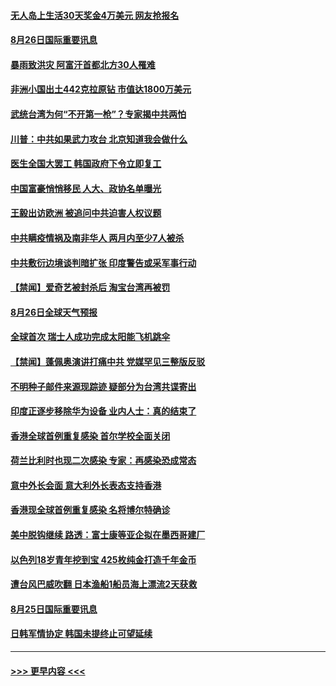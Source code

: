 #### [无人岛上生活30天奖金4万美元 网友抢报名](../pages/prog202/a102926696.md?t=08262303) 
#### [8月26日国际重要讯息](../pages/prog202/a102926631.md?t=08262303) 
#### [暴雨致洪灾 阿富汗首都北方30人罹难](../pages/prog202/a102926623.md?t=08262303) 
#### [非洲小国出土442克拉原钻 市值达1800万美元](../pages/prog202/a102926575.md?t=08262303) 
#### [武统台湾为何“不开第一枪”？专家揭中共两怕](../pages/prog202/a102926556.md?t=08262303) 
#### [川普：中共如果武力攻台 北京知道我会做什么](../pages/prog202/a102926520.md?t=08262303) 
#### [医生全国大罢工 韩国政府下令立即复工](../pages/prog202/a102926507.md?t=08262303) 
#### [中国富豪悄悄移民 人大、政协名单曝光](../pages/prog202/a102926504.md?t=08262303) 
#### [王毅出访欧洲 被追问中共迫害人权议题](../pages/prog202/a102926444.md?t=08262303) 
#### [中共瞒疫情祸及南非华人 两月内至少7人被杀](../pages/prog202/a102926326.md?t=08262303) 
#### [中共敷衍边境谈判暗扩张 印度警告或采军事行动](../pages/prog202/a102926330.md?t=08262303) 
#### [【禁闻】爱奇艺被封杀后 淘宝台湾再被罚](../pages/prog202/a102926368.md?t=08262303) 
#### [8月26日全球天气预报](../pages/prog202/a102926341.md?t=08262303) 
#### [全球首次 瑞士人成功完成太阳能飞机跳伞](../pages/prog202/a102926304.md?t=08262303) 
#### [【禁闻】蓬佩奥演讲打痛中共 党媒罕见三整版反驳](../pages/prog202/a102926297.md?t=08262303) 
#### [不明种子邮件来源现踪迹 疑部分为台湾共谍寄出](../pages/prog202/a102926269.md?t=08262303) 
#### [印度正逐步移除华为设备  业内人士：真的结束了](../pages/prog202/a102926253.md?t=08262303) 
#### [香港全球首例重复感染 首尔学校全面关闭](../pages/prog202/a102926263.md?t=08262303) 
#### [荷兰比利时也现二次感染  专家：再感染恐成常态](../pages/prog202/a102926208.md?t=08262303) 
#### [意中外长会面 意大利外长表态支持香港](../pages/prog202/a102926173.md?t=08262303) 
#### [香港现全球首例重复感染 名将博尔特确诊](../pages/prog202/a102926142.md?t=08262303) 
#### [美中脱钩继续  路透：富士康等亚企拟在墨西哥建厂](../pages/prog202/a102926120.md?t=08262303) 
#### [以色列18岁青年挖到宝 425枚纯金打造千年金币](../pages/prog202/a102925997.md?t=08262303) 
#### [遭台风巴威吹翻 日本渔船1船员海上漂流2天获救](../pages/prog202/a102925984.md?t=08262303) 
#### [8月25日国际重要讯息](../pages/prog202/a102925917.md?t=08262303) 
#### [日韩军情协定 韩国未提终止可望延续](../pages/prog202/a102925873.md?t=08262303) 

----
#### [ >>> 更早内容 <<< ](../indexes/prog202-earlier.md)
